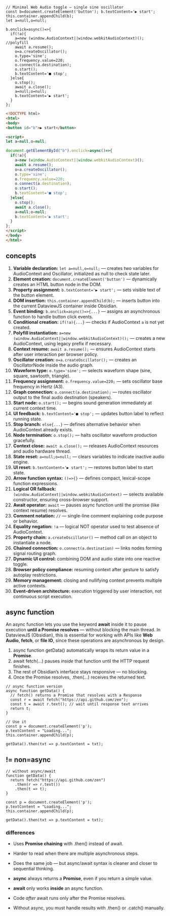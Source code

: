 

```dataviewjs
// Minimal Web Audio toggle — single sine oscillator
const b=document.createElement('button'); b.textContent='▶ start'; this.container.appendChild(b);
let a=null,o=null;

b.onclick=async()=>{
  if(!a){
    a=new (window.AudioContext||window.webkitAudioContext)(); //polyfill
    await a.resume();
    o=a.createOscillator();
    o.type='sine';
    o.frequency.value=220;
    o.connect(a.destination);
    o.start();
    b.textContent='■ stop';
  }else{
    o.stop();
    await a.close();
    a=null;o=null;
    b.textContent='▶ start';
  }
};
```


```html
<!DOCTYPE html>
<html>
<body>
<button id="b">▶ start</button>

<script>
let a=null,o=null;

document.getElementById("b").onclick=async()=>{
  if(!a){
    a=new (window.AudioContext||window.webkitAudioContext)();
    await a.resume();
    o=a.createOscillator();
    o.type='sine';
    o.frequency.value=220;
    o.connect(a.destination);
    o.start();
    b.textContent='■ stop';
  }else{
    o.stop();
    await a.close();
    a=null;o=null;
    b.textContent='▶ start';
  }
};
</script>
</body>
</html>
```

## concepts

1. **Variable declaration:** `let a=null,o=null;` — creates two variables for AudioContext and Oscillator, initialized as null to check state later.  
2. **Element creation:** `document.createElement('button')` — dynamically creates an HTML button node in the DOM.  
3. **Property assignment:** `b.textContent='▶ start';` — sets visible text of the button element.  
4. **DOM insertion:** `this.container.appendChild(b);` — inserts button into the current DataviewJS container inside Obsidian.  
5. **Event binding:** `b.onclick=async()=>{...}` — assigns an asynchronous function to handle button click events.  
6. **Conditional creation:** `if(!a){...}` — checks if AudioContext `a` is not yet created.  
7. **Polyfill instantiation:** `a=new (window.AudioContext||window.webkitAudioContext)();` — creates a new AudioContext, using legacy prefix if necessary.  
8. **Context resume:** `await a.resume();` — ensures AudioContext starts after user interaction per browser policy.  
9. **Oscillator creation:** `o=a.createOscillator();` — creates an OscillatorNode inside the audio graph.  
10. **Waveform type:** `o.type='sine';` — selects waveform shape (sine, square, sawtooth, triangle).  
11. **Frequency assignment:** `o.frequency.value=220;` — sets oscillator base frequency in Hertz (A3).  
12. **Graph connection:** `o.connect(a.destination);` — routes oscillator output to the final audio destination (speakers).  
13. **Start node:** `o.start();` — begins sound generation immediately at current context time.  
14. **UI feedback:** `b.textContent='■ stop';` — updates button label to reflect running state.  
15. **Stop branch:** `else{...}` — defines alternative behavior when AudioContext already exists.  
16. **Node termination:** `o.stop();` — halts oscillator waveform production gracefully.  
17. **Context close:** `await a.close();` — releases AudioContext resources and audio hardware thread.  
18. **State reset:** `a=null;o=null;` — clears variables to indicate inactive audio engine.  
19. **UI reset:** `b.textContent='▶ start';` — restores button label to start state.  
20. **Arrow function syntax:** `()=>{}` — defines compact, lexical-scope function expressions.  
21. **Logical OR fallback:** `(window.AudioContext||window.webkitAudioContext)` — selects available constructor, ensuring cross-browser support.  
22. **Await operator:** `await` — pauses async function until the promise (like context resume) resolves.  
23. **Comment notation:** `//` — single-line comment explaining code purpose or behavior.  
24. **Equality negation:** `!a` — logical NOT operator used to test absence of AudioContext.  
25. **Property chain:** `a.createOscillator()` — method call on an object to instantiate a node.  
26. **Chained connection:** `o.connect(a.destination)` — links nodes forming signal routing graph.  
27. **Dynamic UI control:** combining DOM and audio state into one reactive toggle.  
28. **Browser policy compliance:** resuming context after gesture to satisfy autoplay restrictions.  
29. **Memory management:** closing and nullifying context prevents multiple active contexts.  
30. **Event-driven architecture:** execution triggered by user interaction, not continuous script execution.



## async function

An async function lets you use the keyword **await** inside it to pause execution **until a Promise resolves** — without blocking the main thread.
In DataviewJS (Obsidian), this is essential for working with APIs like **Web Audio**, **fetch**, or **file IO**, since these operations are asynchronous by design.

1. async function getData() automatically wraps its return value in a **Promise**.
2. await fetch(...) pauses _inside_ that function until the HTTP request finishes.
3. The rest of Obsidian’s interface stays responsive — no blocking.
4. Once the Promise resolves, .then(...) receives the returned text.

```dataviewjs
// async function version
async function getData() {
  // fetch() returns a Promise that resolves with a Response
  const r = await fetch("https://api.github.com/zen");
  const t = await r.text(); // wait until response text arrives
  return t;
}

// Use it
const p = document.createElement('p');
p.textContent = "Loading...";
this.container.appendChild(p);

getData().then(txt => p.textContent = txt);
```


## != non=async

```dataviewjs
// without async/await
function getData() {
  return fetch("https://api.github.com/zen")
    .then(r => r.text())
    .then(t => t);
}

const p = document.createElement('p');
p.textContent = "Loading...";
this.container.appendChild(p);

getData().then(txt => p.textContent = txt);
```


### differences 

- Uses **Promise chaining** with .then() instead of await.
- Harder to read when there are multiple asynchronous steps.
- Does the same job — but async/await syntax is cleaner and closer to sequential thinking.



- **async** always returns a **Promise**, even if you return a simple value.
- **await** only works **inside** an async function.
- Code _after_ await runs only after the Promise resolves.
- Without async, you must handle results with .then() or .catch() manually.

